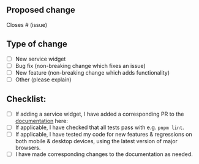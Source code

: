 ## Proposed change

<!--
Please include a summary of the change. Screenshots and / or videos can also be helpful if appropriate.

New service widgets should include example(s) of relevant relevant API output as well as a PR to the docs for the new widget.
-->

Closes # (issue)

## Type of change

<!--
What type of change does your PR introduce to Homepage?
-->

- [ ] New service widget
- [ ] Bug fix (non-breaking change which fixes an issue)
- [ ] New feature (non-breaking change which adds functionality)
- [ ] Other (please explain)

## Checklist:

- [ ] If adding a service widget, I have added a corresponding PR to the [documentation](https://github.com/benphelps/homepage-docs) here: 
- [ ] If applicable, I have checked that all tests pass with e.g. `pnpm lint`.
- [ ] If applicable, I have tested my code for new features & regressions on both mobile & desktop devices, using the latest version of major browsers.
- [ ] I have made corresponding changes to the documentation as needed.
